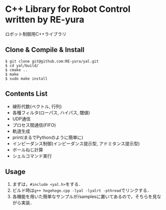 # C++ Library for Robot Control written by RE-yura
ロボット制御用C++ライブラリ

## Clone & Compile & Install
```
$ git clone git@github.com:RE-yura/yal.git
$ cd yal/build/
$ cmake ..
$ make
$ sudo make install
```

## Contents List
- 線形代数(ベクトル, 行列)
- 各種フィルタ(ローパス, ハイパス, 閾値)
- UDP通信
- プロセス間通信(FIFO)
- 軌道生成
- print(まるでPythonのように簡単に)
- インピーダンス制御(インピーダンス提示型, アドミタンス提示型)
- ボールねじ計算
- シェルコマンド実行

## Usage
1. まずは，`#include <yal.h>`をする．
1. ビルド時は`g++ hogehoge.cpp -lyal -lyalrt -pthread`でリンクする．
1. 各機能を用いた簡単なサンプルが/samplesに置いてあるので，そちらを見ながら実装．

